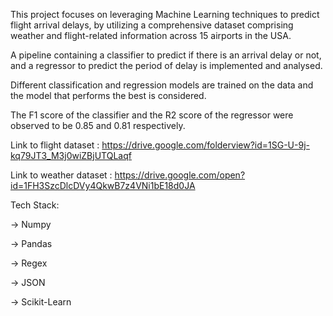 This project focuses on leveraging Machine Learning techniques to predict flight arrival delays, by utilizing a comprehensive dataset comprising weather and flight-related information across 15 airports in the USA.

A pipeline containing a classifier to predict if there is an arrival delay or not, and a regressor to predict the period of delay is implemented and analysed.

Different classification and regression models are trained on the data and the model that performs the best is considered.

The F1 score of the classifier and the R2 score of the regressor were observed to be 0.85 and 0.81 respectively.


Link to flight dataset : https://drive.google.com/folderview?id=1SG-U-9j-kq79JT3_M3j0wiZBjUTQLaqf

Link to weather dataset : https://drive.google.com/open?id=1FH3SzcDlcDVy4QkwB7z4VNi1bE18d0JA

Tech Stack:

-> Numpy

-> Pandas

-> Regex

-> JSON

-> Scikit-Learn



